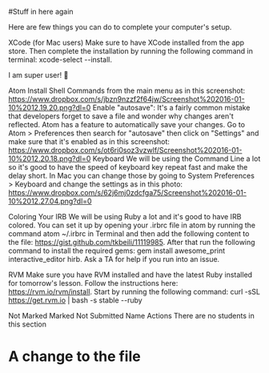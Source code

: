 #Stuff in here again

Here are few things you can do to complete your computer's setup.

XCode (for Mac users)
Make sure to have XCode installed from the app store. Then complete the installation by running the following command in terminal: xcode-select --install.


I am super user! 💪

Atom
Install Shell Commands from the main menu as in this screenshot: https://www.dropbox.com/s/jbzn9nzzf2f64jw/Screenshot%202016-01-10%2012.19.20.png?dl=0
Enable "autosave": It's a fairly common mistake that developers forget to save a file and wonder why changes aren't reflected. Atom has a feature to automatically save your changes. Go to Atom > Preferences then search for "autosave" then click on "Settings" and make sure that it's enabled as in this screenshot: https://www.dropbox.com/s/ot6ri0soz3vzwlf/Screenshot%202016-01-10%2012.20.18.png?dl=0
Keyboard
We will be using the Command Line a lot so it's good to have the speed of keyboard key repeat fast and make the delay short. In Mac you can change those by going to System Preferences > Keyboard and change the settings as in this photo: https://www.dropbox.com/s/62j6mj0zdcfga75/Screenshot%202016-01-10%2012.27.04.png?dl=0

Coloring Your IRB
We will be using Ruby a lot and it's good to have IRB colored. You can set it up by opening your .irbrc file in atom by running the command atom ~/.irbrc in Terminal and then add the following content to the file: https://gist.github.com/tkbeili/11119985. After that run the following command to install the required gems: gem install awesome_print interactive_editor hirb. Ask a TA for help if you run into an issue.

RVM
Make sure you have RVM installed and have the latest Ruby installed for tomorrow's lesson. Follow the instructions here: https://rvm.io/rvm/install. Start by running the following command: curl -sSL https://get.rvm.io | bash -s stable --ruby

Not Marked
Marked
Not Submitted
Name	Actions
There are no students in this section


# A change to the file
